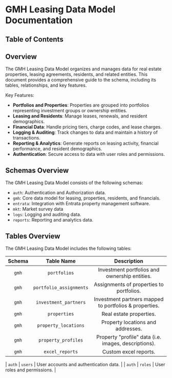 # GMH Leasing Data Model Documentation

## Table of Contents

## Overview

The GMH Leasing Data Model organizes and manages data for real estate properties, leasing agreements, residents, and related entities. This document provides a comprehensive guide to the schema, including its tables, relationships, and key features.

Key Features:

- **Portfolios and Properties**: Properties are grouped into portfolios representing investment groups or ownership entities.
- **Leasing and Residents**: Manage leases, renewals, and resident demographics.
- **Financial Data**: Handle pricing tiers, charge codes, and lease charges.
- **Logging & Auditing**: Track changes to data and maintain a history of transactions.
- **Reporting & Analytics**: Generate reports on leasing activity, financial performance, and resident demographics.
- **Authentication**: Secure access to data with user roles and permissions.

## Schemas Overview

The GMH Leasing Data Model consists of the following schemas:

- `auth`: Authentication and Authorization data.
- `gmh`: Core data model for leasing, properties, residents, and financials.
- `entrata`: Integration with Entrata property management software.
- `mkt`: Market survey data
- `logs`: Logging and auditing data.
- `reports`: Reporting and analytics data.

## Tables Overview

The GMH Leasing Data Model includes the following tables:

| Schema | Table Name | Description |
| :---: | :---: | :---: |
| `gmh` | `portfolios` | Investment portfolios and ownership entities. |
| `gmh` | `portfolio_assignments` | Assignments of properties to portfolios. |
| `gmh` | `investment_partners` | Investment partners mapped to portfolios & properties. |
| `gmh` | `properties` | Real estate properties. |
| `gmh` | `property_locations` | Property locations and addresses. |
| `gmh` | `property_profiles` | Property "profile" data (i.e. images, descriptions). |
| `gmh` | `excel_reports` | Custom excel reports. |






| `auth` | `users` | User accounts and authentication data. |
| `auth` | `roles` | User roles and permissions. |
